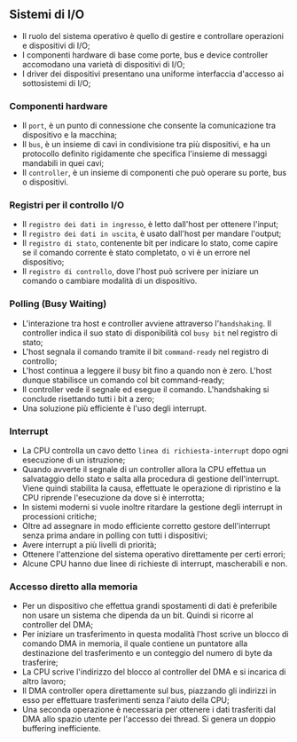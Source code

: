 ## Sistemi di I/O
- Il ruolo del sistema operativo è quello di gestire e controllare operazioni e dispositivi di I/O;
- I componenti hardware di base come porte, bus e device controller accomodano una varietà di dispositivi di I/O;
- I driver dei dispositivi presentano una uniforme interfaccia d'accesso ai sottosistemi di I/O;

### Componenti hardware
- Il `port`, è un punto di connessione che consente la comunicazione tra dispositivo e la macchina;
- Il `bus`, è un insieme di cavi in condivisione tra più dispositivi, e ha un protocollo definito rigidamente che specifica l'insieme di messaggi mandabili in quei cavi; 
- Il `controller`, è un insieme di componenti che può operare su porte, bus o dispositivi.

### Registri per il controllo I/O
- Il `registro dei dati in ingresso`, è letto dall'host per ottenere l'input;
- Il `registro dei dati in uscita`, è usato dall'host per mandare l'output;
- Il `registro di stato`, contenente bit per indicare lo stato, come capire se il comando corrente è stato completato, o vi è un errore nel dispositivo;
- Il `registro di controllo`, dove l'host può scrivere per iniziare un comando o cambiare modalità di un dispositivo.

### Polling (Busy Waiting)
- L'interazione tra host e controller avviene attraverso l'`handshaking`. Il controller indica il suo stato di disponibilità col `busy bit` nel registro di stato;
- L'host segnala il comando tramite il bit `command-ready` nel registro di controllo;
- L'host continua a leggere il busy bit fino a quando non è zero. L'host dunque stabilisce un comando col bit command-ready;
- Il controller vede il segnale ed esegue il comando. L'handshaking si conclude risettando tutti i bit a zero;
- Una soluzione più efficiente è l'uso degli interrupt.

### Interrupt
- La CPU controlla un cavo detto `linea di richiesta-interrupt` dopo ogni esecuzione di un istruzione;
- Quando avverte il segnale di un controller allora la CPU effettua un salvataggio dello stato e salta alla procedura di gestione dell'interrupt. Viene quindi stabilita la causa, effettuate le operazione di ripristino e la CPU riprende l'esecuzione da dove si è interrotta;
- In sistemi moderni si vuole inoltre ritardare la gestione degli interrupt in processioni critiche;
- Oltre ad assegnare in modo efficiente corretto gestore dell'interrupt senza prima andare in polling con tutti i dispositivi;
- Avere interrupt a più livelli di priorità;
- Ottenere l'attenzione del sistema operativo direttamente per certi errori;
- Alcune CPU hanno due linee di richieste di interrupt, mascherabili e non.

### Accesso diretto alla memoria
- Per un dispositivo che effettua grandi spostamenti di dati è preferibile non usare un sistema che dipenda da un bit. Quindi si ricorre al controller del DMA;
- Per iniziare un trasferimento in questa modalità  l'host scrive un blocco di comando DMA in memoria, il quale contiene un puntatore alla destinazione del trasferimento e un conteggio del numero di byte da trasferire;
- La CPU scrive l'indirizzo del blocco al controller del DMA e si incarica di altro lavoro;
- Il DMA controller opera direttamente sul bus, piazzando gli indirizzi in esso per effettuare trasferimenti senza l'aiuto della CPU;
- Una seconda operazione è necessaria per ottenere i dati trasferiti dal DMA allo spazio utente per l'accesso dei thread. Si genera un doppio buffering inefficiente.
